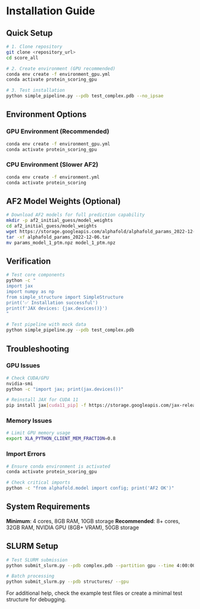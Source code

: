 # Installation Guide

## Quick Setup

```bash
# 1. Clone repository
git clone <repository_url>
cd score_all

# 2. Create environment (GPU recommended)
conda env create -f environment_gpu.yml
conda activate protein_scoring_gpu

# 3. Test installation
python simple_pipeline.py --pdb test_complex.pdb --no_ipsae
```

## Environment Options

### GPU Environment (Recommended)
```bash
conda env create -f environment_gpu.yml
conda activate protein_scoring_gpu
```

### CPU Environment (Slower AF2)
```bash
conda env create -f environment.yml  
conda activate protein_scoring
```

## AF2 Model Weights (Optional)

```bash
# Download AF2 models for full prediction capability
mkdir -p af2_initial_guess/model_weights
cd af2_initial_guess/model_weights
wget https://storage.googleapis.com/alphafold/alphafold_params_2022-12-06.tar
tar -xf alphafold_params_2022-12-06.tar
mv params_model_1_ptm.npz model_1_ptm.npz
```

## Verification

```bash
# Test core components
python -c "
import jax
import numpy as np
from simple_structure import SimpleStructure
print('✅ Installation successful')
print(f'JAX devices: {jax.devices()}')
"

# Test pipeline with mock data
python simple_pipeline.py --pdb test_complex.pdb
```

## Troubleshooting

### GPU Issues
```bash
# Check CUDA/GPU
nvidia-smi
python -c "import jax; print(jax.devices())"

# Reinstall JAX for CUDA 11
pip install jax[cuda11_pip] -f https://storage.googleapis.com/jax-releases/jax_cuda_releases.html
```

### Memory Issues
```bash
# Limit GPU memory usage
export XLA_PYTHON_CLIENT_MEM_FRACTION=0.8
```

### Import Errors
```bash
# Ensure conda environment is activated
conda activate protein_scoring_gpu

# Check critical imports
python -c "from alphafold.model import config; print('AF2 OK')"
```

## System Requirements

**Minimum**: 4 cores, 8GB RAM, 10GB storage
**Recommended**: 8+ cores, 32GB RAM, NVIDIA GPU (8GB+ VRAM), 50GB storage

## SLURM Setup

```bash
# Test SLURM submission
python submit_slurm.py --pdb complex.pdb --partition gpu --time 4:00:00

# Batch processing
python submit_slurm.py --pdb structures/ --gpu
```

For additional help, check the example test files or create a minimal test structure for debugging.